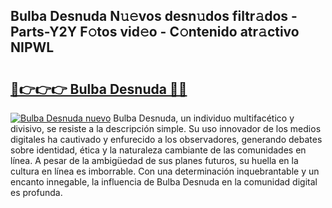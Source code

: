 ## Bulba Desnuda N𝚞𝚎vos desn𝚞dos filtr𝚊dos - Parts-Y2Y F𝚘tos vid𝚎o - C𝚘ntenido atr𝚊ctivo NIPWL

# <h2><a href="http://mb6ov6a.tromn.icu/?c=Bulba+Desnuda">🔗👉👉👉 Bulba Desnuda 🔗🔗</a></h2>

[![Bulba Desnuda nuevo](https://i.imgur.com/pEAQMta.gif)](http://mb6ov6a.tromn.icu/?c=Bulba+Desnuda)
Bulba Desnuda, un individuo multifacético y divisivo, se resiste a la descripción simple. Su uso innovador de los medios digitales ha cautivado y enfurecido a los observadores, generando debates sobre identidad, ética y la naturaleza cambiante de las comunidades en línea. A pesar de la ambigüedad de sus planes futuros, su huella en la cultura en línea es imborrable. Con una determinación inquebrantable y un encanto innegable, la influencia de Bulba Desnuda en la comunidad digital es profunda.
